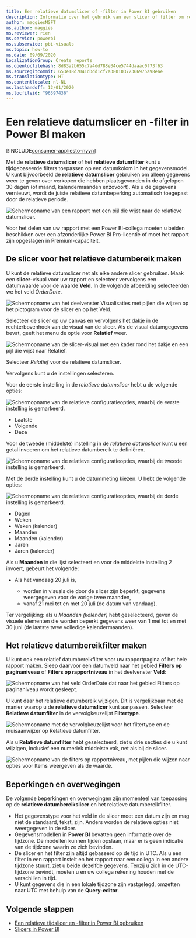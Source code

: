 ```yaml
---
title: Een relatieve datumslicer of -filter in Power BI gebruiken
description: Informatie over het gebruik van een slicer of filter om relatieve datumbereiken te beperken in Power BI.
author: maggiesMSFT
ms.author: maggies
ms.reviewer: rien
ms.service: powerbi
ms.subservice: pbi-visuals
ms.topic: how-to
ms.date: 09/09/2020
LocalizationGroup: Create reports
ms.openlocfilehash: 8d83a2b655c7a4dd788e34ce5744daaac0f73f63
ms.sourcegitcommit: 653e18d7041d3dd1cf7a38010372366975a98eae
ms.translationtype: HT
ms.contentlocale: nl-NL
ms.lasthandoff: 12/01/2020
ms.locfileid: "96397436"
---
```

# <a name="creating-a-relative-date-slicer-and-filter-in-power-bi"></a>Een relatieve datumslicer en -filter in Power BI maken

[!INCLUDE[consumer-appliesto-nyyn](../includes/consumer-appliesto-nyyn.md)]

Met de **relatieve datumslicer** of het **relatieve datumfilter** kunt u tijdgebaseerde filters toepassen op een datumkolom in het gegevensmodel. U kunt bijvoorbeeld de **relatieve datumslicer** gebruiken om alleen gegevens weer te geven over verkopen die hebben plaatsgevonden in de afgelopen 30 dagen (of maand, kalendermaanden enzovoort). Als u de gegevens vernieuwt, wordt de juiste relatieve datumbeperking automatisch toegepast door de relatieve periode.

![Schermopname van een rapport met een pijl die wijst naar de relatieve datumslicer.](media/desktop-slicer-filter-date-range/relative-date-range-slicer-filter-01.png)

Voor het delen van uw rapport met een Power BI-collega moeten u beiden beschikken over een afzonderlijke Power BI Pro-licentie of moet het rapport zijn opgeslagen in Premium-capaciteit.

## <a name="create-the-relative-date-range-slicer"></a>De slicer voor het relatieve datumbereik maken

U kunt de relatieve datumslicer net als elke andere slicer gebruiken. Maak een **slicer**-visual voor uw rapport en selecteer vervolgens een datumwaarde voor de waarde **Veld**. In de volgende afbeelding selecteerden we het veld *OrderDate*.

![Schermopname van het deelvenster Visualisaties met pijlen die wijzen op het pictogram voor de slicer en op het Veld.](media/desktop-slicer-filter-date-range/relative-date-range-slicer-filter-02.png)

Selecteer de slicer op uw canvas en vervolgens het dakje in de rechterbovenhoek van de visual van de slicer. Als de visual datumgegevens bevat, geeft het menu de optie voor **Relatief** weer.

![Schermopname van de slicer-visual met een kader rond het dakje en een pijl die wijst naar Relatief.](media/desktop-slicer-filter-date-range/relative-date-range-slicer-filter-03.png)

Selecteer *Relatief* voor de relatieve datumslicer.

Vervolgens kunt u de instellingen selecteren.

Voor de eerste instelling in de *relatieve datumslicer* hebt u de volgende opties:

![Schermopname van de relatieve configuratieopties, waarbij de eerste instelling is gemarkeerd.](media/desktop-slicer-filter-date-range/relative-date-range-slicer-filter-04.png)

* Laatste
* Volgende
* Deze

Voor de tweede (middelste) instelling in de *relatieve datumslicer* kunt u een getal invoeren om het relatieve datumbereik te definiëren.

![Schermopname van de relatieve configuratieopties, waarbij de tweede instelling is gemarkeerd.](media/desktop-slicer-filter-date-range/relative-date-range-slicer-filter-04a.png)

Met de derde instelling kunt u de datummeting kiezen. U hebt de volgende opties:

![Schermopname van de relatieve configuratieopties, waarbij de derde instelling is gemarkeerd.](media/desktop-slicer-filter-date-range/relative-date-range-slicer-filter-05.png)

* Dagen
* Weken
* Weken (kalender)
* Maanden
* Maanden (kalender)
* Jaren
* Jaren (kalender)

Als u **Maanden** in die lijst selecteert en voor de middelste instelling *2* invoert, gebeurt het volgende:

* Als het vandaag 20 juli is,

    - worden in visuals die door de slicer zijn beperkt, gegevens weergegeven voor de vorige twee maanden,
    - vanaf 21 mei tot en met 20 juli (de datum van vandaag).

Ter vergelijking: als u *Maanden (kalender)* hebt geselecteerd, geven de visuele elementen die worden beperkt gegevens weer van 1 mei tot en met 30 juni (de laatste twee volledige kalendermaanden).

## <a name="create-the-relative-date-range-filter"></a>Het relatieve datumbereikfilter maken

U kunt ook een relatief datumbereikfilter voor uw rapportpagina of het hele rapport maken. Sleep daarvoor een datumveld naar het gebied **Filters op paginaniveau** of **Filters op rapportniveau** in het deelvenster **Veld**:

![Schermopname van het veld OrderDate dat naar het gebied Filters op paginaniveau wordt gesleept.](media/desktop-slicer-filter-date-range/relative-date-range-slicer-filter-06.png)

U kunt daar het relatieve datumbereik wijzigen. Dit is vergelijkbaar met de manier waarop u de **relatieve datumslicer** kunt aanpassen. Selecteer **Relatieve datumfilter** in de vervolgkeuzelijst **Filtertype**.

![Schermopname met de vervolgkeuzelijst voor het filtertype en de muisaanwijzer op Relatieve datumfilter.](media/desktop-slicer-filter-date-range/relative-date-range-slicer-filter-07.png)

Als u **Relatieve datumfilter** hebt geselecteerd, ziet u drie secties die u kunt wijzigen, inclusief een numeriek middelste vak, net als bij de slicer.

![Schermopname van de filters op rapportniveau, met pijlen die wijzen naar opties voor Items weergeven als de waarde.](media/desktop-slicer-filter-date-range/relative-date-range-slicer-filter-08.png)

## <a name="limitations-and-considerations"></a>Beperkingen en overwegingen

De volgende beperkingen en overwegingen zijn momenteel van toepassing op de **relatieve datumbereikslicer** en het relatieve datumbereikfilter.

* Het gegevenstype voor het veld in de slicer moet een datum zijn en mag niet de standaard, tekst, zijn. Anders worden de relatieve opties niet weergegeven in de slicer.
* Gegevensmodellen in **Power BI** bevatten geen informatie over de tijdzone. De modellen kunnen tijden opslaan, maar er is geen indicatie van de tijdzone waarin ze zich bevinden.
* De slicer en het filter zijn altijd gebaseerd op de tijd in UTC. Als u een filter in een rapport instelt en het rapport naar een collega in een andere tijdzone stuurt, ziet u beide dezelfde gegevens. Tenzij u zich in de UTC-tijdzone bevindt, moeten u en uw collega rekening houden met de verschillen in tijd.
* U kunt gegevens die in een lokale tijdzone zijn vastgelegd, omzetten naar UTC met behulp van de **Query-editor**.

## <a name="next-steps"></a>Volgende stappen

- [Een relatieve tijdslicer en -filter in Power BI gebruiken](../create-reports/slicer-filter-relative-time.md)
- [Slicers in Power BI](power-bi-visualization-slicers.md)
